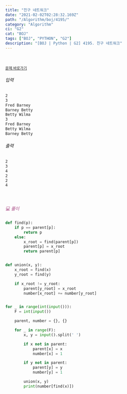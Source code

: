 ```yaml
---
title: "친구 네트워크"
date: "2021-02-02T02:28:32.169Z"
path: "/Algorithm/boj/4195/"
category: "Algorithm"
ci: "G2"
cat: "BOJ"
tags: ["BOJ", "PYTHON", "G2"]
description: "[BOJ | Python | G2] 4195. 친구 네트워크"
---
```


<br />

<a href="https://www.acmicpc.net/problem/4195"><small>문제 바로가기</small></a>

###### 입력

```sh
2
3
Fred Barney
Barney Betty
Betty Wilma
3
Fred Barney
Betty Wilma
Barney Betty
```

###### 출력

```sh
2
3
4
2
2
4
```

<br />

##### <h5 style="color:#C587AE;">💻 풀이</h5>

```python
def find(p):
    if p == parent[p]:
        return p
    else:
        x_root = find(parent[p])
        parent[p] = x_root
        return parent[p]


def union(x, y):
    x_root = find(x)
    y_root = find(y)

    if x_root != y_root:
        parent[y_root] = x_root
        number[x_root] += number[y_root]


for _ in range(int(input())):
    F = int(input())

    parent, number = {}, {}

    for _ in range(F):
        x, y = input().split(' ')

        if x not in parent:
            parent[x] = x
            number[x] = 1

        if y not in parent:
            parent[y] = y
            number[y] = 1

        union(x, y)
        print(number[find(x)])
```

